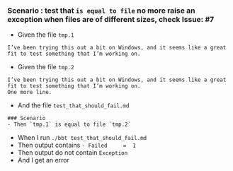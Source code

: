 ### Scenario : test that `is equal to file` no more raise an exception when files are of different sizes, check Issue: #7 

- Given the file `tmp.1`
```
I’ve been trying this out a bit on Windows, and it seems like a great fit to test something that I’m working on.
```
- Given the file `tmp.2`
```
I’ve been trying this out a bit on Windows, and it seems like a great fit to test something that I’m working on.
One more line.
```

- And the file `test_that_should_fail.md`
```
### Scenario
- Then `tmp.1` is equal to file `tmp.2`
```

- When I run `./bbt test_that_should_fail.md`
- Then output contains `- Failed     =  1`
- Then output do not contain `Exception`
- And I get an error

